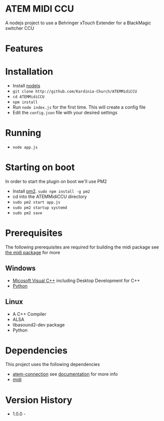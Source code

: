 # ATEM MIDI CCU
A nodejs project to use a Behringer xTouch Extender for a BlackMagic switcher CCU

# Features

# Installation
* Install [nodejs](https://nodejs.org/en/)
* ```git clone http://github.com/Kardinia-Church/ATEMMidiCCU```
* ```cd ATEMMidiCCU```
* ```npm install```
* Run ```node index.js``` for the first time. This will create a config file
* Edit the ```config.json``` file with your desired settings

# Running
* ```node app.js```

# Starting on boot
In order to start the plugin on boot we'll use PM2
* Install [pm2](https://pm2.keymetrics.io/). ```sudo npm install -g pm2```
* cd into the ATEMMidiCCU directory
* ```sudo pm2 start app.js```
* ```sudo pm2 startup systemd```
* ```sudo pm2 save```

# Prerequisites
The following prerequisites are required for building the midi package see [the midi package](https://nrkno.github.io/tv-automation-atem-connection/) for more
## Windows
* [Micosoft Visual C++](https://visualstudio.microsoft.com/vs/express/) including Desktop Development for C++
* [Python](https://www.python.org/)

## Linux
* A C++ Compiler
* ALSA
* libasound2-dev package
* Python

# Dependencies
This project uses the following dependencies
* [atem-connection](https://www.npmjs.com/package/atem-connection) see [documentation](https://nrkno.github.io/tv-automation-atem-connection/) for more info
* [midi](https://nrkno.github.io/tv-automation-atem-connection/)

# Version History
* 1.0.0 - 